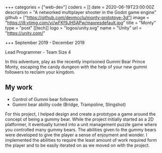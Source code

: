 +++
categories = ["web-dev"]
coders = []
date = 2020-06-19T23:00:00Z
description = "A networked multiplayer shooter in the Godot game engine"
github = ["https://github.com/devmcclu/monty-prototpye-3d"]
image = "https://i9.ytimg.com/vi/wFKf9JH5APw/maxresdefault.jpg"
title = "Monty"
type = "post"
[[tech]]
logo = "logos/unity.svg"
name = "Unity"
url = "https://unity.com/"

+++
September 2019 - December 2019

Lead Programmer - Team Size 4

In this adventure, play as the recently imprisoned Gummi Bear Prince Monty, escaping the candy dungeon with the help of your new gummi followers to reclaim your kingdom. 

## My work
* Control of Gummi bear followers
* Gummi bear ability code (Bridge, Trampoline, Slingshot)

For this project, I helped design and create a prototype a game around the concept of being a gummy bear. While the project initially started as a 2D platformer, it eventually turned into a unit management puzzle game where you controlled many gummy bears. The abilities given to the gummy bears were developed to give the player a sense of enjoyment and wonder. I implemented the abilities to require the least amount of work required form the player and to be easily iterated on as we moved on with the project.
